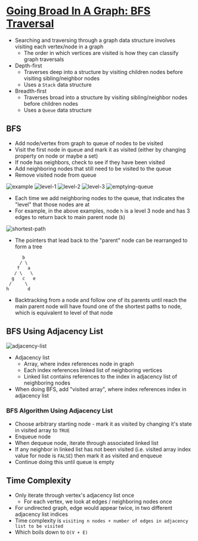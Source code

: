 # [Going Broad In A Graph: BFS Traversal](https://medium.com/basecs/going-broad-in-a-graph-bfs-traversal-959bd1a09255)

* Searching and traversing through a graph data structure involves visiting each vertex/node in a graph
  * The order in which vertices are visited is how they can classify graph traversals
* Depth-first
  * Traverses deep into a structure by visiting children nodes before visiting sibling/neighbor nodes
  * Uses a `Stack` data structure
* Breadth-first
  * Traverses broad into a structure by visiting sibling/neighbor nodes before children nodes
  * Uses a `Queue` data structure

## BFS

* Add node/vertex from graph to queue of nodes to be visited
* Visit the first node in queue and mark it as visited (either by changing property on node or maybe a set)
* If node has neighbors, check to see if they have been visited
* Add neighboring nodes that still need to be visited to the queue
* Remove visited node from queue

![example](https://cdn-images-1.medium.com/max/1200/1*uwLddOZZksio58lCixU-Dw.jpeg)
![level-1](https://cdn-images-1.medium.com/max/1600/1*WCK3Hsd5k2ysYDKbH6gMZg.jpeg)
![level-2](https://cdn-images-1.medium.com/max/1200/1*kS-IL-XQCavRjxgvu8jnng.jpeg)
![level-3](https://cdn-images-1.medium.com/max/1600/1*NLG1tGpThkWr8A84nzU88A.jpeg)
![emptying-queue](https://cdn-images-1.medium.com/max/1200/1*N651ddMq3TlVayiROpeYZQ.jpeg)

* Each time we add neighboring nodes to the queue, that indicates the "level" that those nodes are at
* For example, in the above examples, node `h` is a level 3 node and has 3 edges to return back to main parent node (`b`)

![shortest-path](https://cdn-images-1.medium.com/max/1200/1*hUVFsOzehynVr1JNWWhzaQ.jpeg)

* The pointers that lead back to the "parent" node can be rearranged to form a tree

```text
      b
     / \
    f   a
   / \   \
  g   c   e
 /     \
h       d
```

* Backtracking from a node and follow one of its parents until reach the main parent node will have found one of the shortest paths to node, which is equivalent to level of that node

## BFS Using Adjacency List

![adjacency-list](https://cdn-images-1.medium.com/max/1600/1*aOCvuDauXWO_8UQnXjd0EQ.jpeg)

* Adjacency list
  * Array, where index references node in graph
  * Each index references linked list of neighboring vertices
  * Linked list contains references to the index in adjacency list of neighboring nodes
* When doing BFS, add "visited array", where index references index in adjacency list

### BFS Algorithm Using Adjacency List

* Choose arbitrary starting node - mark it as visited by changing it's state in visited array to `TRUE`
* Enqueue node
* When dequeue node, iterate through associated linked list
* If any neighbor in linked list has not been visited (i.e. visited array index value for node is `FALSE`) then mark it as visited and enqueue
* Continue doing this until queue is empty

## Time Complexity

* Only iterate through vertex's adjacency list once
  * For each vertex, we look at edges / neighboring nodes once
* For undirected graph, edge would appear twice, in two different adjacency list indices
* Time complexity is `visiting n nodes + number of edges in adjacency list to be visited`
* Which boils down to `O(V + E)`
